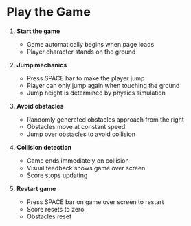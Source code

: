 # Play the Game

1. **Start the game**
   - Game automatically begins when page loads
   - Player character stands on the ground

2. **Jump mechanics**
   - Press SPACE bar to make the player jump
   - Player can only jump again when touching the ground
   - Jump height is determined by physics simulation

3. **Avoid obstacles**
   - Randomly generated obstacles approach from the right
   - Obstacles move at constant speed
   - Jump over obstacles to avoid collision

4. **Collision detection**
   - Game ends immediately on collision
   - Visual feedback shows game over screen
   - Score stops updating

5. **Restart game**
   - Press SPACE bar on game over screen to restart
   - Score resets to zero
   - Obstacles reset